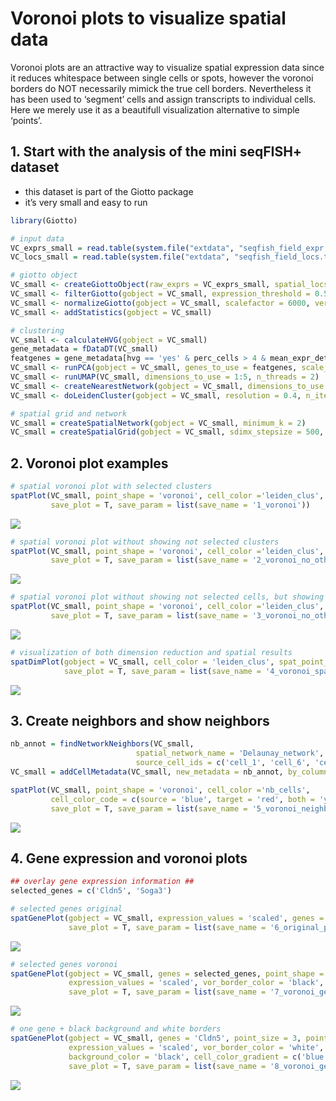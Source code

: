 
# Voronoi plots to visualize spatial data

Voronoi plots are an attractive way to visualize spatial expression data
since it reduces whitespace between single cells or spots, however the
voronoi borders do NOT necessarily mimick the true cell borders.
Nevertheless it has been used to ‘segment’ cells and assign transcripts
to individual cells. Here we merely use it as a beautifull visualization
alternative to simple ‘points’.

## 1\. Start with the analysis of the mini seqFISH+ dataset

  - this dataset is part of the Giotto package
  - it’s very small and easy to run

<!-- end list -->

``` r
library(Giotto)

# input data
VC_exprs_small = read.table(system.file("extdata", "seqfish_field_expr.txt", package = 'Giotto'))
VC_locs_small = read.table(system.file("extdata", "seqfish_field_locs.txt", package = 'Giotto'))

# giotto object
VC_small <- createGiottoObject(raw_exprs = VC_exprs_small, spatial_locs = VC_locs_small, instructions = instrs)
VC_small <- filterGiotto(gobject = VC_small, expression_threshold = 0.5, gene_det_in_min_cells = 0, min_det_genes_per_cell = 0)
VC_small <- normalizeGiotto(gobject = VC_small, scalefactor = 6000, verbose = T)
VC_small <- addStatistics(gobject = VC_small)

# clustering
VC_small <- calculateHVG(gobject = VC_small)
gene_metadata = fDataDT(VC_small)
featgenes = gene_metadata[hvg == 'yes' & perc_cells > 4 & mean_expr_det > 0.5]$gene_ID
VC_small <- runPCA(gobject = VC_small, genes_to_use = featgenes, scale_unit = F)
VC_small <- runUMAP(VC_small, dimensions_to_use = 1:5, n_threads = 2)
VC_small <- createNearestNetwork(gobject = VC_small, dimensions_to_use = 1:5, k = 5)
VC_small <- doLeidenCluster(gobject = VC_small, resolution = 0.4, n_iterations = 1000)

# spatial grid and network
VC_small = createSpatialNetwork(gobject = VC_small, minimum_k = 2)
VC_small = createSpatialGrid(gobject = VC_small, sdimx_stepsize = 500, sdimy_stepsize = 500)
```

## 2\. Voronoi plot examples

``` r
# spatial voronoi plot with selected clusters
spatPlot(VC_small, point_shape = 'voronoi', cell_color ='leiden_clus', select_cell_groups = c(1,2,3),
         save_plot = T, save_param = list(save_name = '1_voronoi'))
```

![](../inst/howtos/voronoi_plots/vignette_1/1_voronoi.png)

``` r
# spatial voronoi plot without showing not selected clusters
spatPlot(VC_small, point_shape = 'voronoi', cell_color ='leiden_clus', select_cell_groups = c(1,2,3), show_other_cells = F,
         save_plot = T, save_param = list(save_name = '2_voronoi_no_others'))
```

![](../inst/howtos/voronoi_plots/vignette_1/2_voronoi_no_others.png)

``` r
# spatial voronoi plot without showing not selected cells, but showing the voronoi borders
spatPlot(VC_small, point_shape = 'voronoi', cell_color ='leiden_clus', select_cell_groups = c(1,2,3), show_other_cells = F, vor_border_color = 'black',
         save_plot = T, save_param = list(save_name = '3_voronoi_no_others_black_border'))
```

![](../inst/howtos/voronoi_plots/vignette_1/3_voronoi_no_others_black_border.png)

``` r
# visualization of both dimension reduction and spatial results
spatDimPlot(gobject = VC_small, cell_color = 'leiden_clus', spat_point_shape = 'voronoi', dim_point_size = 3,
            save_plot = T, save_param = list(save_name = '4_voronoi_spat_dim', base_height = 8))
```

![](../inst/howtos/voronoi_plots/vignette_1/4_voronoi_spat_dim.png)

## 3\. Create neighbors and show neighbors

``` r
nb_annot = findNetworkNeighbors(VC_small, 
                            spatial_network_name = 'Delaunay_network', 
                            source_cell_ids = c('cell_1', 'cell_6', 'cell_10', 'cell_91', 'cell_92', 'cell_93'))
VC_small = addCellMetadata(VC_small, new_metadata = nb_annot, by_column = T, column_cell_ID = 'cell_ID')

spatPlot(VC_small, point_shape = 'voronoi', cell_color ='nb_cells',
         cell_color_code = c(source = 'blue', target = 'red', both = 'yellow', others = 'lightgrey'),
         save_plot = T, save_param = list(save_name = '5_voronoi_neighbors'))
```

![](../inst/howtos/voronoi_plots/vignette_1/5_voronoi_neighbors.png)

## 4\. Gene expression and voronoi plots

``` r
## overlay gene expression information ##
selected_genes = c('Cldn5', 'Soga3')

# selected genes original
spatGenePlot(gobject = VC_small, expression_values = 'scaled', genes = selected_genes, point_size = 3,
             save_plot = T, save_param = list(save_name = '6_original_points', base_width = 10, base_heigth = 5))
```

![](../inst/howtos/voronoi_plots/vignette_1/6_original_points.png)

``` r
# selected genes voronoi
spatGenePlot(gobject = VC_small, genes = selected_genes, point_shape = 'voronoi',
             expression_values = 'scaled', vor_border_color = 'black',
             save_plot = T, save_param = list(save_name = '7_voronoi_genes', base_width = 10, base_heigth = 5))
```

![](../inst/howtos/voronoi_plots/vignette_1/7_voronoi_genes.png)

``` r
# one gene + black background and white borders
spatGenePlot(gobject = VC_small, genes = 'Cldn5', point_size = 3, point_shape = 'voronoi',
             expression_values = 'scaled', vor_border_color = 'white', show_network = T, network_color = 'green',
             background_color = 'black', cell_color_gradient = c('blue', 'black', 'red'), gradient_midpoint = 1, cow_n_col = 1,
             save_plot = T, save_param = list(save_name = '8_voronoi_gene_black_bg'))
```

![](../inst/howtos/voronoi_plots/vignette_1/8_voronoi_gene_black_bg.png)
